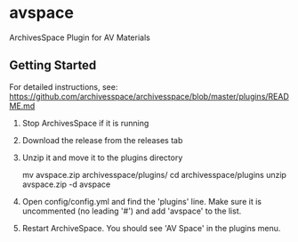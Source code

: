 avspace
=======

ArchivesSpace Plugin for AV Materials


## Getting Started

For detailed instructions, see:
     https://github.com/archivesspace/archivesspace/blob/master/plugins/README.md

1. Stop ArchivesSpace if it is running

2. Download the release from the releases tab

3. Unzip it and move it to the plugins directory

     mv avspace.zip archivesspace/plugins/
     cd archivesspace/plugins
     unzip avspace.zip -d avspace

4. Open config/config.yml and find the 'plugins' line. Make sure it is uncommented (no leading '#') and add 'avspace' to the list.

5. Restart ArchiveSpace. You should see 'AV Space' in the plugins menu.

